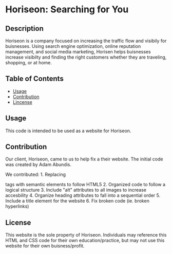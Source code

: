 # Horiseon: Searching for You

## Description
Horiseon is a company focused on increasing the traffic flow and visibily for buisnesses. Using search engine optimization, online reputation management, and social media marketing, Horisen helps buisnesses increase visibilty and finding the right customers whether they are traveling, shopping, or at home.


## Table of Contents
* [Usage](#Usage)
* [Contribution](#Contribution)
* [Lincense](#License)


## Usage
This code is intended to be used as a website for Horiseon.

## Contribution
Our client, Horiseon, came to us to help fix a their website. The initial code was created by Adam Abundis.

We contributed:
    1. Replacing <div> tags with semantic elements to follow HTML5
    2. Organized code to follow a logical structure
    3. Include "alt" attributes to all images to increase accesbility
    4. Organize heading attributes to fall into a sequential order
    5. Include a title element for the website
    6. Fix broken code (ie. broken hyperlinks)

## License
This website is the sole property of Horiseon. Individuals may reference this HTML and CSS code for their own education/practice, but may not use this website for their own buisness/profit.
